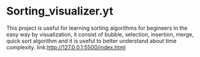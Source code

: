 # Sorting_visualizer.yt
This project is useful for learning sorting algorithms for begineers in the easy way by visualization, it consist of bubble, selection, insertion, merge, quick sort algorithm and it is useful to better understand about time complexity.
link:http://127.0.0.1:5500/index.html

